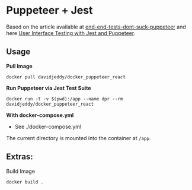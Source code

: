 # Puppeteer + Jest

Based on the article available at [end-end-tests-dont-suck-puppeteer](https://ropig.com/blog/end-end-tests-dont-suck-puppeteer/) and here [User Interface Testing with Jest and Puppeteer](https://www.valentinog.com/blog/ui-testing-jest-puppetteer/).

## Usage
**Pull Image**
```
docker pull davidjeddy/docker_puppeteer_react
```

**Run Puppeteer via Jest Test Suite**
```
docker run -t -v $(pwd):/app --name dpr --rm davidjeddy/docker_puppeteer_react
```

**With docker-compose.yml**
 - See ./docker-compose.yml

The current directory is mounted into the container at `/app`.

## Extras:
Build Image
```
docker build .
```